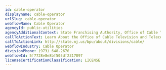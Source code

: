 ```yaml
---
id: cable-operator
displayname: cable-operator
urlSlug: cable-operator
webflowName: Cable Operator
agencyId: public-utilities
agencyAdditionalContext: State Franchising Authority, Office of Cable TV
callToActionText: Learn About the Office of Cable Television and Telecommunications
callToActionLink: http://state.nj.us/bpu/about/divisions/cable/
webflowIndustry: Cable Operator
divisionPhone: (973) 648-2670
webflowId: 5f7728e8e8bf505df2317897
licenseCertificationClassification: LICENSE
---
```

